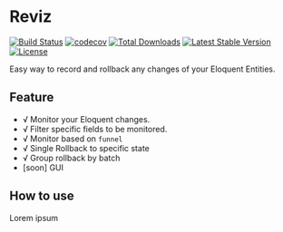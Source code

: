 # Reviz

[![Build Status](https://app.travis-ci.com/antoniputra/reviz.svg?branch=master)](https://app.travis-ci.com/antoniputra/reviz)
[![codecov](https://codecov.io/gh/antoniputra/reviz/branch/master/graph/badge.svg?token=YKFF0CBTNJ)](https://codecov.io/gh/antoniputra/reviz)
[![Total Downloads](http://poser.pugx.org/antoniputra/reviz/downloads)](https://packagist.org/packages/antoniputra/reviz)
[![Latest Stable Version](http://poser.pugx.org/antoniputra/reviz/v)](https://packagist.org/packages/antoniputra/reviz)
[![License](http://poser.pugx.org/antoniputra/reviz/license)](https://packagist.org/packages/antoniputra/reviz)

Easy way to record and rollback any changes of your Eloquent Entities.

## Feature

- √ Monitor your Eloquent changes.
- √ Filter specific fields to be monitored.
- √ Monitor based on `funnel`
- √ Single Rollback to specific state
- √ Group rollback by batch
- [soon] GUI


## How to use

Lorem ipsum
